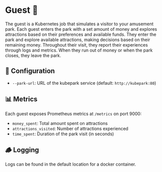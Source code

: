 # Guest 👥

The guest is a Kubernetes job that simulates a visitor to your amusement park. Each guest enters the park with a set amount of money and explores attractions based on their preferences and available funds. They enter the park and explore available attractions, making decisions based on their remaining money. Throughout their visit, they report their experiences through logs and metrics. When they run out of money or when the park closes, they leave the park.

## 🔧 Configuration

- `--park-url`: URL of the kubepark service (default: `http://kubepark:80`)

## 📊 Metrics

Each guest exposes Prometheus metrics at `/metrics` on port 9000:

- `money_spent`: Total amount spent on attractions
- `attractions_visited`: Number of attractions experienced
- `time_spent`: Duration of the park visit (in seconds)

## 🪵 Logging

Logs can be found in the default location for a docker container.
